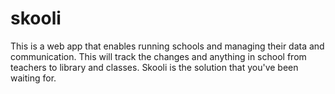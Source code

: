 # skooli
This is a web app that enables running schools and managing their data and communication. This will track the changes and anything in school from teachers to library and classes. Skooli is the solution that you've been waiting for.
